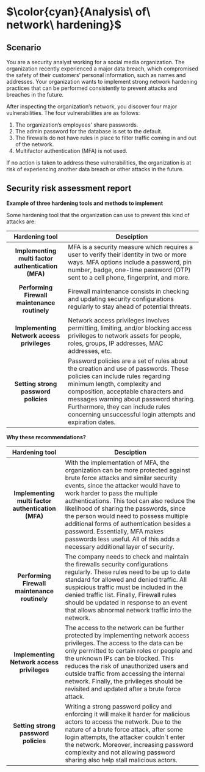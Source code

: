 # $\color{cyan}{Analysis\ of\ network\ hardening}$

## Scenario

You are a security analyst working for a social media organization. The organization recently experienced a major data breach, which compromised the safety of their customers’ personal information, such as names and addresses. Your organization wants to implement strong network hardening practices that can be performed consistently to prevent attacks and breaches in the future. 

After inspecting the organization’s network, you discover four major vulnerabilities. The four vulnerabilities are as follows:

1. The organization’s employees' share passwords.
2. The admin password for the database is set to the default.
3. The firewalls do not have rules in place to filter traffic coming in and out of the network.
4. Multifactor authentication (MFA) is not used. 

If no action is taken to address these vulnerabilities, the organization is at risk of experiencing another data breach or other attacks in the future. 

## Security risk assessment report

**Example of three hardening tools and methods to implement**

Some hardening tool that the organization can use to prevent this kind of attacks are:

| Hardening tool | Desciption |
| :------------: | ---------- |
| **Implementing multi factor authentication (MFA)** | MFA is a security measure which requires a user to verify their identity in two or more ways. MFA options include a password, pin number, badge, one-time password (OTP) sent to a cell phone, fingerprint, and more. |
| **Performing Firewall maintenance routinely** | Firewall maintenance consists in checking and updating security configurations regularly to stay ahead of potential threats. |
| **Implementing Network access privileges** | Network access privileges involves permitting, limiting, and/or blocking access privileges to network assets for people, roles, groups, IP addresses, MAC addresses, etc. |
| **Setting strong password policies** | Password policies are a set of rules about the creation and use of passwords. These policies can include rules regarding minimum length, complexity and composition, acceptable characters and messages warning about password sharing. Furthermore, they can include rules concerning unsuccessful login attempts and expiration dates. |

**Why these recommendations?**

| Hardening tool | Desciption |
| :------------: | ---------- |
| **Implementing multi factor authentication (MFA)** | With the implementation of MFA, the organization can be more protected against brute force attacks and similar security events, since the attacker would have to work harder to pass the multiple authentications. This tool can also reduce the likelihood of sharing the passwords, since the person would need to possess multiple additional forms of authentication besides a password. Essentially, MFA makes passwords less useful. All of this adds a necessary additional layer of security. |
| **Performing Firewall maintenance routinely** | The company needs to check and maintain the firewalls security configurations regularly. These rules need to be up to date standard for allowed and denied traffic. All suspicious traffic must be included in the denied traffic list. Finally,  Firewall rules should be updated in response to an event that allows abnormal network traffic into the network. |
| **Implementing Network access privileges** | The access to the network can be further protected by implementing network access privileges. The access to the data can be only permitted to certain roles or people and the unknown IPs can be blocked. This reduces the risk of unauthorized users and outside traffic from accessing the internal network. Finally, the privileges should be revisited and updated  after a brute force attack. |
| **Setting strong password policies** | Writing a strong password policy and enforcing it will make it harder for malicious actors to access the network. Due to the nature of a brute force attack, after some login attempts, the attacker couldn`t enter the network. Moreover, increasing password complexity and not allowing password sharing also help stall malicious actors. |
